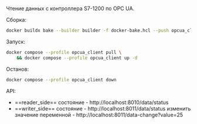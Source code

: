 Чтение данных с контроллера S7-1200 по OPC UA.

Сборка:

```sh
docker buildx bake --builder builder -f docker-bake.hcl --push opcua_client
```

Запуск:

```sh
docker compose --profile opcua_client pull \
	&& docker compose --profile opcua_client up -d
```

Останов:

```sh
docker compose --profile opcua_client down
```

API:
- ==reader_side==
состояние - http://localhost:8010/data/status
- ==writer_side==
состояние - http://localhost:8011/data/status
изменить значение переменной - http://localhost:8011/data-change?value=25
